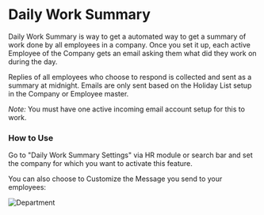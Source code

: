<!-- add-breadcrumbs -->
# Daily Work Summary

Daily Work Summary is way to get a automated way to get a summary of work done by all employees in a company. Once you set it up, each active Employee of the Company gets an email asking them what did they work on during the day.

Replies of all employees who choose to respond is collected and sent as a summary at midnight. Emails are only sent based on the Holiday List setup in the Company or Employee master.

*Note:* You must have one active incoming email account setup for this to work.

### How to Use

Go to "Daily Work Summary Settings" via HR module or search bar and set the company for which you want to activate this feature.

You can also choose to Customize the Message you send to your employees:

<img class="screenshot" alt="Department" src="{{docs_base_url}}/assets/img/human-resources/department.png">
